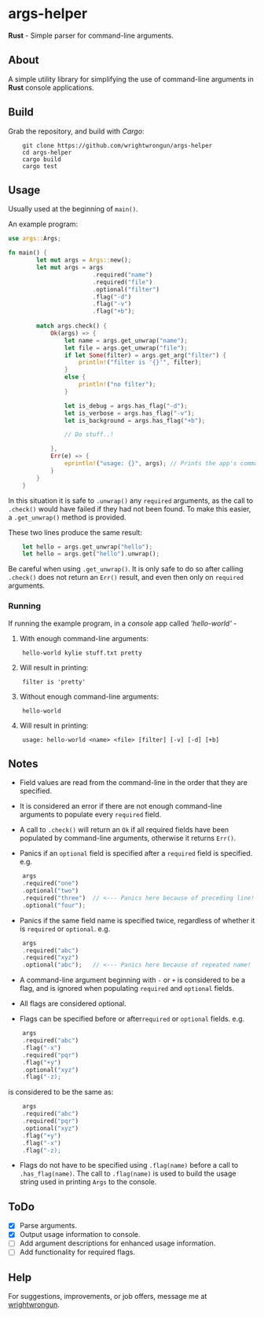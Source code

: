 # args-helper
**Rust** - Simple parser for command-line arguments.

## About
A simple utility library for simplifying the use of command-line arguments in **Rust** console applications.

## Build
Grab the repository, and build with *Cargo*:
```
    git clone https://github.com/wrightwrongun/args-helper
    cd args-helper
    cargo build
    cargo test
```

## Usage
Usually used at the beginning of `main()`.

An example program:
```rust
use args::Args;

fn main() {
        let mut args = Args::new();
        let mut args = args
                        .required("name")
                        .required("file")
                        .optional("filter")
                        .flag("-d")
                        .flag("-v")
                        .flag("+b");
        
        match args.check() {
            Ok(args) => {
                let name = args.get_unwrap("name");
                let file = args.get_unwrap("file");
                if let Some(filter) = args.get_arg("filter") {
                    println!("filter is '{}'", filter);
                }
                else {
                    println!("no filter");
                }

                let is_debug = args.has_flag("-d");
                let is_verbose = args.has_flag("-v");
                let is_background = args.has_flag("+b");

                // Do stuff..!

            },
            Err(e) => {
                eprintln!("usage: {}", args); // Prints the app's command-line.
            }
        }
    }
```
In this situation it is safe to `.unwrap()` any `required` arguments, as the
call to `.check()` would have failed if they had not been found. To make this
easier, a `.get_unwrap()` method is provided.

These two lines produce the same result:
```rust
    let hello = args.get_unwrap("hello");
    let hello = args.get("hello").unwrap();
```
Be careful when using `.get_unwrap()`. It is only safe to do so after calling
`.check()` does not return an `Err()` result, and even then only on `required` arguments.

### Running
If running the example program, in a *console* app called *'hello-world'* -
1. With enough command-line arguments:
```
    hello-world kylie stuff.txt pretty
```
2. Will result in printing:
```
    filter is 'pretty'
```
3. Without enough command-line arguments:
```
    hello-world
```
4. Will result in printing:
```
    usage: hello-world <name> <file> [filter] [-v] [-d] [+b]
```

## Notes
- Field values are read from the command-line in the order that they are specified.

- It is considered an error if there are not enough command-line arguments to populate every `required` field.

- A call to `.check()` will return an  `Ok` if all required fields have been populated by command-line arguments, otherwise it returns  `Err()`.

- Panics if an `optional` field is specified after a `required` field is specified. e.g.
```rust
    args
    .required("one")
    .optional("two")
    .required("three")  // <--- Panics here because of preceding line!
    .optional("four");
```

- Panics if the same field name is specified twice, regardless of whether it is `required` or `optional`. e.g.
```rust
    args
    .required("abc")
    .required("xyz")
    .optional("abc");   // <--- Panics here because of repeated name!
```

- A command-line argument beginning with `-` or `+` is considered to be a flag, and is ignored when populating `required` and `optional` fields.

- All flags are considered optional.

- Flags can be specified before or after`required` or `optional` fields. e.g.
```rust
    args
    .required("abc")
    .flag("-x")
    .required("pqr")
    .flag("+y")
    .optional("xyz")
    .flag("-z);
```
is considered to be the same as:

```rust
    args
    .required("abc")
    .required("pqr")
    .optional("xyz")
    .flag("+y")
    .flag("-x")
    .flag("-z);
```

- Flags do not have to be specified using `.flag(name)` before a call to `.has_flag(name)`. The call to `.flag(name)` is used to build the usage string used in printing `Args` to the console.

## ToDo
- [x] Parse arguments.
- [x] Output usage information to console.
- [ ] Add argument descriptions for enhanced usage information.
- [ ] Add functionality for required flags.

## Help
For suggestions, improvements, or job offers, message me at [wrightwrongun](https://github.com/wrightwrongun).